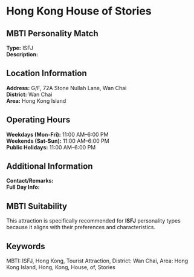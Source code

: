 # Hong Kong House of Stories

## MBTI Personality Match
**Type:** ISFJ  
**Description:** 

## Location Information
**Address:** G/F, 72A Stone Nullah Lane, Wan Chai  
**District:** Wan Chai  
**Area:** Hong Kong Island

## Operating Hours
**Weekdays (Mon-Fri):** 11:00 AM–6:00 PM  
**Weekends (Sat-Sun):** 11:00 AM–6:00 PM  
**Public Holidays:** 11:00 AM–6:00 PM

## Additional Information
**Contact/Remarks:**   
**Full Day Info:** 

## MBTI Suitability
This attraction is specifically recommended for **ISFJ** personality types because it aligns with their preferences and characteristics.

## Keywords
MBTI: ISFJ, Hong Kong, Tourist Attraction, District: Wan Chai, Area: Hong Kong Island, Hong, Kong, House, of, Stories
